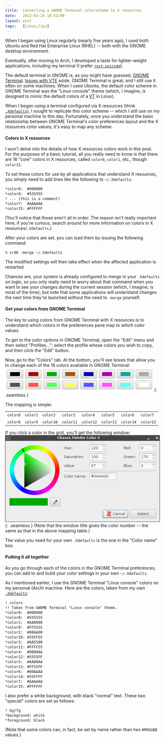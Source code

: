 ```yaml
---
title:  Converting a GNOME Terminal colorscheme to X resources
date:   2012-03-24 18:53:00
layout: post
tags:   [Linux,tips]
---
```

When I began using Linux regularly (nearly five years ago), I used both Ubuntu and Red Hat
Enterprise Linux (RHEL) -- both with the GNOME desktop environment.

Eventually, after moving to Arch, I developed a taste for lighter-weight applications, including my
terminal (I prefer [`rxvt-unicode`][urxvt]).

The default terminal in GNOME is, as you might have guessed, [GNOME Terminal][gnome_terminal].
[Issues with VTE][vte_issues] aside, GNOME Terminal is great; and I still use it often on some
machines. When I used Ubuntu, the default color scheme in GNOME Terminal was the "Linux console"
theme (which, I imagine, is designed to mimic the default colors of a [VT][vt] in Linux).

When I began using a terminal configured via X resources
(think [`.Xdefaults`][xdefaults]), I sought to replicate this color scheme -- which I still use on
my personal machine to this day. Fortunately, once you understand the basic relationship between
GNOME Terminal's color preferences layout and the X resources color values, it's easy to map any
scheme.

#### Colors in X resources

I won't delve into the details of how X resources colors work in this post. For the purposes of a
basic tutorial, all you really need to know is that there are 16 "core" colors in X resources,
called `color0`, `color1`, etc., though `color15`.

To set these colors for use by all applications that understand X resources, you simply need to add
lines like the following to `~/.Xdefaults`:

    *color0:  #000000
    *color8:  #555555
    ! ... (this is a comment)
    *color7:  #AAAAAA
    *color15: #FFFFFF

(You'll notice that those aren't all in order. The reason isn't really important here; if you're
curious, search around for more information on colors in X resources/`.Xdefaults`.)

After your colors are set, you can load them by issuing the following command:

    % xrdb -merge ~/.Xdefaults

The modified settings will then take effect when the affected application is restarted.

Chances are, your system is already configured to merge in your `.Xdefaults` on login, so you only
really need to worry about that command when you want to see your changes during the current session
(which, I imagine, is most of the time); but note that some applications will understand changes the
next time they're launched _without_ the need to `-merge` yourself.

#### Get your colors from GNOME Terminal

The key to using colors from GNOME Terminal with X resources is to understand which colors in the
preferences pane map to which color values.

To get to the color options in GNOME Terminal, open the "Edit" menu and then select "Profiles...";
select the profile whose colors you wish to copy, and then click the "Edit" button.

Now, go to the "Colors" tab. At the bottom, you'll see boxes that allow you to change each of the 16
colors available in GNOME Terminal:
![](/imgs/gnome_terminal_colors.png){: .seamless }

The mapping is simple:
<table>
  <tr>
    <td><code>color0</code></td>
    <td><code>color1</code></td>
    <td><code>color2</code></td>
    <td><code>color3</code></td>
    <td><code>color4</code></td>
    <td><code>color5</code></td>
    <td><code>color6</code></td>
    <td><code>color7</code></td>
  </tr>
  <tr>
    <td><code>color8</code></td>
    <td><code>color9</code></td>
    <td><code>color10</code></td>
    <td><code>color11</code></td>
    <td><code>color12</code></td>
    <td><code>color13</code></td>
    <td><code>color14</code></td>
    <td><code>color15</code></td>
  </tr>
</table>

If you click a color in the grid, you'll get the following window:
![](/imgs/gnome_terminal_color_selection.png){: .seamless }
(Note that the window title gives the color number -- the same as that in the above mapping table.)

The value you need for your own `.Xdefaults` is the one in the "Color name" box.

#### Putting it all together

As you go through each of the colors in the GNOME Terminal preferences, you can add to and build
your color settings in your own `~/.Xdefaults`.

As I mentioned earlier, I use the GNOME Terminal "Linux console" colors on my personal (Arch)
machine. Here are the colors, taken from my own [`.Xdefaults`](/config/.Xdefaults):

    ! colors
    !! Taken from GNOME Terminal "Linux console" theme.
    *color0:  #000000
    *color8:  #555555
    *color1:  #AA0000
    *color9:  #FF5555
    *color2:  #00AA00
    *color10: #55FF55
    *color3:  #AA5500
    *color11: #FFFF55
    *color4:  #0000AA
    *color12: #5555FF
    *color5:  #AA00AA
    *color13: #FF55FF
    *color6:  #00AAAA
    *color14: #55FFFF
    *color7:  #AAAAAA
    *color15: #FFFFFF

I also prefer a white background, with black "normal" text. These two "special" colors are set
as follows:

    ! bg/fg
    *background: white
    *foreground: black

(Note that some colors can, in fact, be set by name rather than hex `#RRGGBB` values.)

[urxvt]:          http://software.schmorp.de/pkg/rxvt-unicode.html
[gnome_terminal]: http://library.gnome.org/users/gnome-terminal/stable/
[vte_issues]:     http://climagic.org/bugreports/libvte-scrollback-written-to-disk.html
[vt]:             https://en.wikipedia.org/wiki/Virtual_terminal
[xdefaults]:      /config/.Xdefaults
